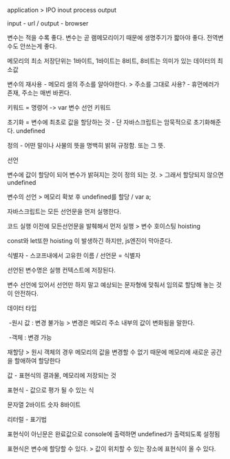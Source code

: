 application > IPO inout process output 



input - url / output - browser

변수는 적을 수록 좋다. 변수는 곧 램메모리이기 때문에 생명주기가 짧아야 좋다. 전역변수도 안쓰는게 좋다.

메모리의 최소 저장단위는 1바이트, 1바이트는 8비트, 8비트는 의미가 있는 데이터의 최소값



변수의 재사용 - 메모리 셀의 주소를 알아야한다. > 주소를 그대로 사용? - 휴먼에러가 존재, 주소는 매번 바뀐다.



키워드 = 명령어 -> var 변수 선언 키워드

초기화 = 변수에 최초로 값을 할당하는 것 - 단 자바스크립트는 암묵적으로 초기화해준다. undefined



정의 - 어떤 말이나 사물의 뜻을 명백히 밝혀 규정함. 또는 그 뜻.

선언



변수에 값이 할당이 되어 변수가 밝혀지는 것이 정의 되는 것. > 그래서 할당되지 않으면 undefined

변수의 선언 > 메모리 확보 후 undefined를 할당 / var a;



자바스크립트는 모든 선언문을 먼저 실행한다.

코드 실행 이전에 모든선언문을 발췌해서 먼저 실행 > 변수 호이스팅 hoisting

const와 let또한 hoisting 이 발생하긴 하지만, js엔진이 막아준다.



식별자 - 스코프내에서 고유한 이름 / 선언문 = 식별자

선언된 변수명은 실행 컨텍스트에 저장된다.



변수 선언에 있어서 선언만 하지 말고 예상되는 문자형에 맞춰서 임의로 할당해 놓는 것이 안전하다.



데이터 타입 

​	-원시 값 : 변경 불가능 > 변경은 메모리 주소 내부의 값이 변화됨을 말한다.

​	-객체 : 변경 가능

재할당  > 원시 객체의 경우 메모리의 값을 변경할 수 없기 때문에 메모리에 새로운 공간을 할애하여 할당한다



값 - 표현식의 결과물, 메모리에 저장되는 것

표현식 - 값으로 평가 될 수 있는 식

문자열 2바이트 숫자 8바이트



리터럴 - 표기법



표현식이 아닌문은 완료값으로 console에 출력하면 undefined가 출력되도록 설정됨

표현식은 변수에 할당할 수 있다. > 값이 위치할 수 있는 장소에 표현식이 올 수 있다.